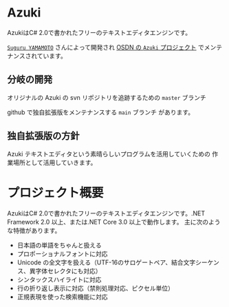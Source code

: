 # Azuki
AzukiはC# 2.0で書かれたフリーのテキストエディタエンジンです。

[`Suguru YAMAMOTO`](https://ja.osdn.net/users/sgry/) さんによって開発され  [OSDN の `Azuki` プロジェクト](https://ja.osdn.net/projects/azuki/) でメンテナンスされています。

## 分岐の開発

オリジナルの Azuki の svn リポジトリを追跡するための `master` ブランチ

github で独自拡張版をメンテナンスする `main` ブランチ があります。

## 独自拡張版の方針

Azuki テキストエディタという素晴らしいプログラムを活用していくための 作業場所として活用していきます。

# プロジェクト概要
AzukiはC# 2.0で書かれたフリーのテキストエディタエンジンです。.NET Framework 2.0 以上、または.NET Core 3.0 以上で動作します。
主に次のような特徴があります。

- 日本語の単語をちゃんと扱える
- プロポーショナルフォントに対応
- Unicode の全文字を扱える（UTF-16のサロゲートペア、結合文字シーケンス、異字体セレクタにも対応）
- シンタックスハイライトに対応
- 行の折り返し表示に対応（禁則処理対応、ピクセル単位）
- 正規表現を使った検索機能に対応
